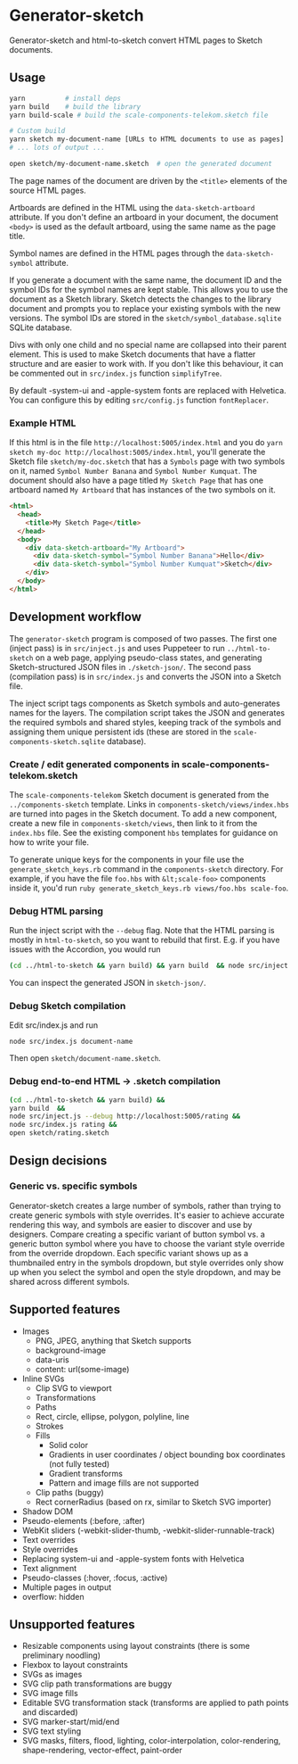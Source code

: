 # Generator-sketch

Generator-sketch and html-to-sketch convert HTML pages to Sketch documents.

## Usage

```bash
yarn          # install deps
yarn build    # build the library
yarn build-scale # build the scale-components-telekom.sketch file

# Custom build
yarn sketch my-document-name [URLs to HTML documents to use as pages]
# ... lots of output ...

open sketch/my-document-name.sketch  # open the generated document
```

The page names of the document are driven by the `<title>` elements of the source HTML pages.

Artboards are defined in the HTML using the `data-sketch-artboard` attribute. If you don't define an artboard in your document, the document `<body>` is used as the default artboard, using the same name as the page title.

Symbol names are defined in the HTML pages through the `data-sketch-symbol` attribute.

If you generate a document with the same name, the document ID and the symbol IDs for the symbol names are kept stable. This allows you to use the document as a Sketch library. Sketch detects the changes to the library document and prompts you to replace your existing symbols with the new versions. The symbol IDs are stored in the `sketch/symbol_database.sqlite` SQLite database.

Divs with only one child and no special name are collapsed into their parent element. This is used to make Sketch documents that have a flatter structure and are easier to work with. If you don't like this behaviour, it can be commented out in `src/index.js` function `simplifyTree`.

By default -system-ui and -apple-system fonts are replaced with Helvetica. You can configure this by editing `src/config.js` function `fontReplacer`.

### Example HTML

If this html is in the file `http://localhost:5005/index.html` and you do `yarn sketch my-doc http://localhost:5005/index.html`, you'll generate the Sketch file `sketch/my-doc.sketch` that has a `Symbols` page with two symbols on it, named `Symbol Number Banana` and `Symbol Number Kumquat`. The document should also have a page titled `My Sketch Page` that has one artboard named `My Artboard` that has instances of the two symbols on it.

```html
<html>
  <head>
    <title>My Sketch Page</title>
  </head>
  <body>
    <div data-sketch-artboard="My Artboard">
      <div data-sketch-symbol="Symbol Number Banana">Hello</div>
      <div data-sketch-symbol="Symbol Number Kumquat">Sketch</div>
    </div>
  </body>
</html>
```

## Development workflow

The `generator-sketch` program is composed of two passes. The first one (inject pass) is in `src/inject.js` and uses Puppeteer to run `../html-to-sketch` on a web page, applying pseudo-class states, and generating Sketch-structured JSON files in `./sketch-json/`. The second pass (compilation pass) is in `src/index.js` and converts the JSON into a Sketch file.

The inject script tags components as Sketch symbols and auto-generates names for the layers. The compilation script takes the JSON and generates the required symbols and shared styles, keeping track of the symbols and assigning them unique persistent ids (these are stored in the `scale-components-sketch.sqlite` database).

### Create / edit generated components in scale-components-telekom.sketch

The `scale-components-telekom` Sketch document is generated from the `../components-sketch` template. Links in `components-sketch/views/index.hbs` are turned into pages in the Sketch document. To add a new component, create a new file in `components-sketch/views`, then link to it from the `index.hbs` file. See the existing component `hbs` templates for guidance on how to write your file.

To generate unique keys for the components in your file use the `generate_sketch_keys.rb` command in the `components-sketch` directory. For example, if you have the file `foo.hbs` with `&lt;scale-foo>` components inside it, you'd run `ruby generate_sketch_keys.rb views/foo.hbs scale-foo`.

### Debug HTML parsing

Run the inject script with the `--debug` flag. Note that the HTML parsing is mostly in `html-to-sketch`, so you want to rebuild that first.
E.g. if you have issues with the Accordion, you would run

```sh
(cd ../html-to-sketch && yarn build) && yarn build  && node src/inject.js --debug http://localhost:5005/accordion
```

You can inspect the generated JSON in `sketch-json/`.

### Debug Sketch compilation

Edit src/index.js and run

```
node src/index.js document-name
```

Then open `sketch/document-name.sketch`.

### Debug end-to-end HTML -> .sketch compilation

```sh
(cd ../html-to-sketch && yarn build) &&
yarn build  &&
node src/inject.js --debug http://localhost:5005/rating &&
node src/index.js rating &&
open sketch/rating.sketch
```

## Design decisions

### Generic vs. specific symbols

Generator-sketch creates a large number of symbols, rather than trying to create generic symbols with style overrides. It's easier to achieve accurate rendering this way, and symbols are easier to discover and use by designers. Compare creating a specific variant of button symbol vs. a generic button symbol where you have to choose the variant style override from the override dropdown. Each specific variant shows up as a thumbnailed entry in the symbols dropdown, but style overrides only show up when you select the symbol and open the style dropdown, and may be shared across different symbols.

## Supported features

- Images
  - PNG, JPEG, anything that Sketch supports
  - background-image
  - data-uris
  - content: url(some-image)
- Inline SVGs
  - Clip SVG to viewport
  - Transformations
  - Paths
  - Rect, circle, ellipse, polygon, polyline, line
  - Strokes
  - Fills
    - Solid color
    - Gradients in user coordinates / object bounding box coordinates (not fully tested)
    - Gradient transforms
    - Pattern and image fills are not supported
  - Clip paths (buggy)
  - Rect cornerRadius (based on rx, similar to Sketch SVG importer)
- Shadow DOM
- Pseudo-elements (:before, :after)
- WebKit sliders (-webkit-slider-thumb, -webkit-slider-runnable-track)
- Text overrides
- Style overrides
- Replacing system-ui and -apple-system fonts with Helvetica
- Text alignment
- Pseudo-classes (:hover, :focus, :active)
- Multiple pages in output
- overflow: hidden

## Unsupported features

- Resizable components using layout constraints (there is some preliminary noodling)
- Flexbox to layout constraints
- SVGs as images
- SVG clip path transformations are buggy
- SVG image fills
- Editable SVG transformation stack (transforms are applied to path points and discarded)
- SVG marker-start/mid/end
- SVG text styling
- SVG masks, filters, flood, lighting, color-interpolation, color-rendering, shape-rendering, vector-effect, paint-order
